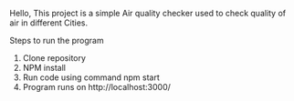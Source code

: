 Hello, 
This project is a simple Air quality checker used to check quality of air in different Cities.

Steps to run the program
1. Clone repository
2. NPM install
3. Run code using command npm start
4. Program runs on http://localhost:3000/
